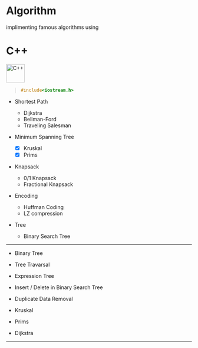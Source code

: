 # Algorithm

implimenting famous algorithms using 

# C++

<div align="left">
<img src="https://cdn.jsdelivr.net/gh/devicons/devicon@latest/icons/cplusplus/cplusplus-original.svg" height="50px" alt="C++" />
          
</div>



> ``` c++
> #include<iostream.h>
> ```


- Shortest Path
  - Dijkstra
  - Bellman-Ford
  - Traveling Salesman

- Minimum Spanning Tree
  - [x] Kruskal
  - [x] Prims

- Knapsack
  - 0/1 Knapsack
  - Fractional Knapsack

- Encoding 
  - Huffman Coding
  - LZ compression 

- Tree
  - Binary Search Tree







___
- Binary Tree
- Tree Travarsal
- Expression Tree
- Insert / Delete in Binary Search Tree
- Duplicate Data Removal 
- Kruskal 
- Prims 
- Dijkstra
___

